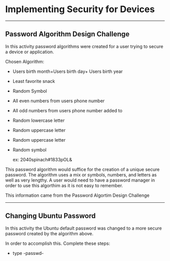 # Implementing Security for Devices

---

## Password Algorithm Design Challenge

In this activity password algorithms were created for a user trying to secure a device or application. 

Chosen Algorithm: 
- Users birth month+Users birth day+ Users birth year
- Least favorite snack
- Random Symbol
- All even numbers from users phone number
- All odd numbers from users phone number added to
- Random lowercase letter
- Random uppercase letter
- Random uppercase letter
- Random symbol

  ex: 2040spinach#1833pOL&

This password algorithm would suffice for the creation of a unique secure password. The algorithm uses a mix or symbols, numbers, and letters as well as very lengthy. A user would need to have a password manager in order to use this algorthim as it is not easy to remember.

This information came from the Password Algortim Design Challenge

---

## Changing Ubuntu Password

In this activity the Ubuntu default password was changed to a more secure password created by the algorithm above. 

In order to accomplish this. Complete these steps:

- type -passwd-

